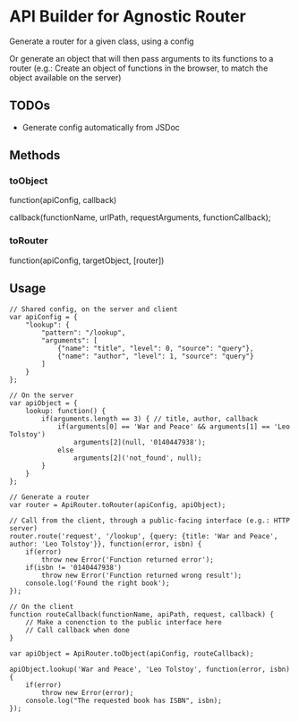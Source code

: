 # API Builder for Agnostic Router #
Generate a router for a given class, using a config

Or generate an object that will then pass arguments to its functions to a router (e.g.: Create an object of functions in the browser, to match the object available on the server)

## TODOs ##

- Generate config automatically from JSDoc

## Methods ##

### toObject ###
function(apiConfig, callback)

callback(functionName, urlPath, requestArguments, functionCallback);

### toRouter ###
function(apiConfig, targetObject, [router])

## Usage ##

	// Shared config, on the server and client
	var apiConfig = {
		"lookup": {
			"pattern": "/lookup",
			"arguments": [
				{"name": "title", "level": 0, "source": "query"},
				{"name": "author", "level": 1, "source": "query"}
			]
		}
	};

	// On the server
	var apiObject = {
		lookup: function() {
			if(arguments.length == 3) { // title, author, callback
				if(arguments[0] == 'War and Peace' && arguments[1] == 'Leo Tolstoy')
					arguments[2](null, '0140447938');
				else
					arguments[2]('not_found', null);
			}
		}
	};

	// Generate a router
	var router = ApiRouter.toRouter(apiConfig, apiObject);

	// Call from the client, through a public-facing interface (e.g.: HTTP server)
	router.route('request', '/lookup', {query: {title: 'War and Peace', author: 'Leo Tolstoy'}}, function(error, isbn) {
		if(error)
			throw new Error('Function returned error');
		if(isbn != '0140447938')
			throw new Error('Function returned wrong result');
		console.log('Found the right book');
	});
	
	// On the client
	function routeCallback(functionName, apiPath, request, callback) {
		// Make a conenction to the public interface here
		// Call callback when done
	}

	var apiObject = ApiRouter.toObject(apiConfig, routeCallback);

	apiObject.lookup('War and Peace', 'Leo Tolstoy', function(error, isbn) {
		if(error)
			throw new Error(error);
		console.log("The requested book has ISBN", isbn);
	});